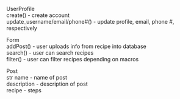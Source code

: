 UserProfile  
  create() - create account  
  update_username/email/phone#() - update profile, email, phone #, respectively  

Form  
  addPost() - user uploads info from recipe into database  
  search() - user can search recipes  
  filter() - user can filter recipes depending on macros  

Post  
  str name - name of post  
  description - description of post  
  recipe - steps  
